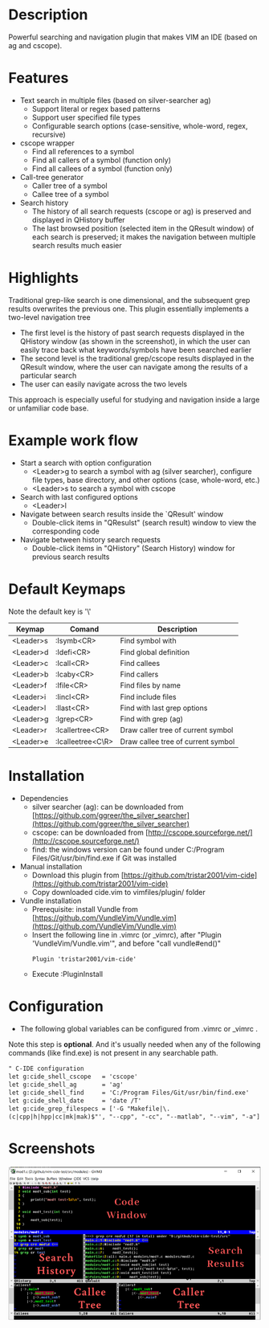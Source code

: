 # Description
Powerful searching and navigation plugin that makes VIM an IDE (based on ag and cscope).

# Features
* Text search in multiple files (based on silver-searcher ag)
  * Support literal or regex based patterns
  * Support user specified file types
  * Configurable search options (case-sensitive, whole-word, regex, recursive)
* cscope wrapper
  * Find all references to a symbol
  * Find all callers of a symbol (function only)
  * Find all callees of a symbol (function only)
* Call-tree generator
  * Caller tree of a symbol
  * Callee tree of a symbol
* Search history
  * The history of all search requests (cscope or ag) is preserved and displayed in QHistory buffer
  * The last browsed position (selected item in the QResult window) of each search is preserved; it makes the navigation between multiple search results much easier
  
# Highlights
Traditional grep-like search is one dimensional, and the subsequent grep results overwrites the previous one. This plugin essentially implements a two-level navigation tree
* The first level is the history of past search requests displayed in the QHistory window (as shown in the screenshot), in which the user can easily trace back what keywords/symbols have been searched earlier
* The second level is the traditional grep/cscope results displayed in the QResult window, where the user can navigate among the results of a particular search
* The user can easily navigate across the two levels

This approach is especially useful for studying and navigation inside a large or unfamiliar code base.

# Example work flow
* Start a search with option configuration
  * \<Leader\>g to search a symbol with ag (silver searcher), configure file types, base directory, and other options (case, whole-word, etc.)
  * \<Leader\>s to search a symbol with cscope
* Search with last configured options
  * \<Leader\>l
* Navigate between search results inside the `QResult' window
  * Double-click items in "QResulst" (search result) window to view the corresponding code
* Navigate between history search requests
  * Double-click items in "QHistory" (Search History) window for previous search results

# Default Keymaps
Note the default <Leader> key is '\\'

| Keymap      |  Comand            |  Description
|-------------|--------------------|------------------------------------|
| \<Leader\>s |  :Isymb\<CR\>        | Find symbol with                   |
| \<Leader\>d |  :Idefi\<CR\>        | Find global definition             |
| \<Leader\>c |  :Icall\<CR\>        | Find callees                       |
| \<Leader\>b |  :Icaby\<CR\>        | Find callers                       |
| \<Leader\>f |  :Ifile\<CR\>        | Find files by name                 |
| \<Leader\>i |  :Iincl\<CR\>        | Find include files                 |
| \<Leader\>l |  :Ilast\<CR\>        | Find with last grep options        |
| \<Leader\>g |  :Igrep\<CR\>        | Find with grep (ag)                |
| \<Leader\>r |  :Icallertree\<CR\>  | Draw caller tree of current symbol |
| \<Leader\>e |  :Icalleetree\<C\R>  | Draw callee tree of current symbol |

# Installation
* Dependencies
  * silver searcher (ag): can be downloaded from [https://github.com/ggreer/the_silver_searcher](https://github.com/ggreer/the_silver_searcher)
  * cscope: can be downloaded from [http://cscope.sourceforge.net/](http://cscope.sourceforge.net/)
  * find: the windows version can be found under C:/Program Files/Git/usr/bin/find.exe if Git was installed
* Manual installation
  * Download this plugin from [https://github.com/tristar2001/vim-cide](https://github.com/tristar2001/vim-cide)
  * Copy downloaded cide.vim to vimfiles/plugin/ folder
* Vundle installation
  * Prerequisite: install Vundle from [https://github.com/VundleVim/Vundle.vim](https://github.com/VundleVim/Vundle.vim)
  * Insert the following line in .vimrc (or \_vimrc), after "Plugin 'VundleVim/Vundle.vim'", and before "call vundle#end()"
    ```vim
    Plugin 'tristar2001/vim-cide'
    ```
  * Execute :PluginInstall

# Configuration
* The following global variables can be configured from .vimrc or \_vimrc .

Note this step is **optional**. And it's usually needed when any of the following commands (like find.exe) is not present in any searchable path.

```vim
" C-IDE configuration
let g:cide_shell_cscope   = 'cscope'
let g:cide_shell_ag       = 'ag'
let g:cide_shell_find     = 'C:/Program Files/Git/usr/bin/find.exe'
let g:cide_shell_date     = 'date /T'
let g:cide_grep_filespecs = ['-G "Makefile|\.(c|cpp|h|hpp|cc|mk|mak)$"', "--cpp", "-cc", "--matlab", "--vim", "-a"]
```
# Screenshots
![main](https://github.com/tristar2001/images/blob/master/vim-cide/main.png)


